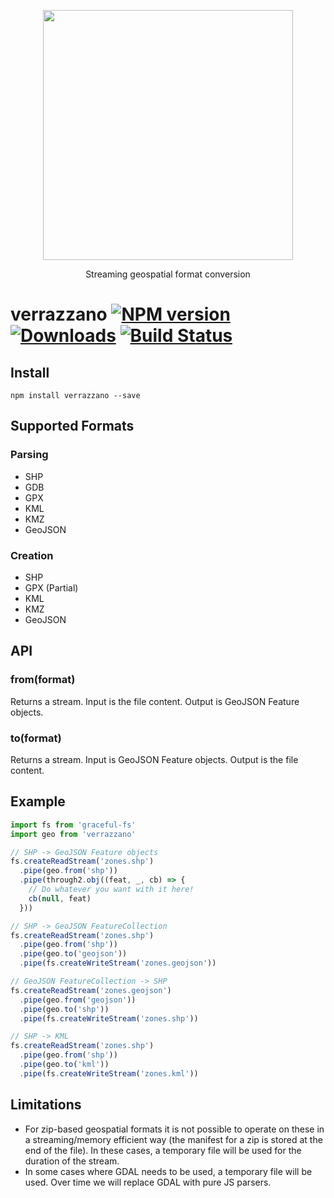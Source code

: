 <p align='center'>
  <img src='https://user-images.githubusercontent.com/425716/56301002-f33aef00-6104-11e9-828c-b7351d7c9b87.png' width='400'/>
  <p align='center'>Streaming geospatial format conversion</p>
</p>

# verrazzano [![NPM version][npm-image]][npm-url] [![Downloads][downloads-image]][npm-url] [![Build Status][travis-image]][travis-url]


## Install

```
npm install verrazzano --save
```

## Supported Formats

### Parsing

- SHP
- GDB
- GPX
- KML
- KMZ
- GeoJSON

### Creation

- SHP
- GPX (Partial)
- KML
- KMZ
- GeoJSON

## API

### from(format)

Returns a stream. Input is the file content. Output is GeoJSON Feature objects.

### to(format)

Returns a stream. Input is GeoJSON Feature objects. Output is the file content.

## Example

```js
import fs from 'graceful-fs'
import geo from 'verrazzano'

// SHP -> GeoJSON Feature objects
fs.createReadStream('zones.shp')
  .pipe(geo.from('shp'))
  .pipe(through2.obj((feat, _, cb) => {
    // Do whatever you want with it here!
    cb(null, feat)
  }))

// SHP -> GeoJSON FeatureCollection
fs.createReadStream('zones.shp')
  .pipe(geo.from('shp'))
  .pipe(geo.to('geojson'))
  .pipe(fs.createWriteStream('zones.geojson'))

// GeoJSON FeatureCollection -> SHP
fs.createReadStream('zones.geojson')
  .pipe(geo.from('geojson'))
  .pipe(geo.to('shp'))
  .pipe(fs.createWriteStream('zones.shp'))

// SHP -> KML
fs.createReadStream('zones.shp')
  .pipe(geo.from('shp'))
  .pipe(geo.to('kml'))
  .pipe(fs.createWriteStream('zones.kml'))
```

## Limitations

- For zip-based geospatial formats it is not possible to operate on these in a streaming/memory efficient way (the manifest for a zip is stored at the end of the file). In these cases, a temporary file will be used for the duration of the stream.
- In some cases where GDAL needs to be used, a temporary file will be used. Over time we will replace GDAL with pure JS parsers.


[downloads-image]: http://img.shields.io/npm/dm/verrazzano.svg
[npm-url]: https://npmjs.org/package/verrazzano
[npm-image]: http://img.shields.io/npm/v/verrazzano.svg

[travis-url]: https://travis-ci.org/staeco/verrazzano
[travis-image]: https://travis-ci.org/staeco/verrazzano.png?branch=master
